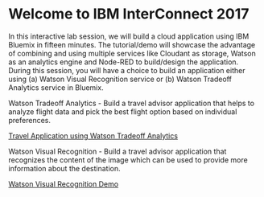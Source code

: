 # Welcome to IBM InterConnect 2017

In this interactive lab session, we will build a cloud application using IBM Bluemix in fifteen minutes. The tutorial/demo will showcase the advantage of combining and using multiple services like Cloudant as storage, Watson as an analytics engine and Node-RED to build/design the application. During this session, you will have a choice to build an application either using (a) Watson Visual Recognition service or (b) Watson Tradeoff Analytics service in Bluemix.

Watson Tradeoff Analytics - Build a travel advisor application that helps to analyze flight data and pick the best flight option based on individual preferences.

[Travel Application using Watson Tradeoff Analytics](/flightstradeoffanalytics/README.md)

Watson Visual Recognition - Build a travel advisor application that recognizes the content of the image which can be used to provide more information about the destination.

[Watson Visual Recognition Demo](/watsonvisualrecognition/README.md)

